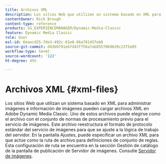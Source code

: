 ```yaml
---
title: Archivos XML
description: Los sitios Web que utilizan un sistema basado en XML para administrar imágenes e información de imágenes pueden cargar archivos XML en Adobe Dynamic Media Classic. Más información sobre los archivos XML.
contentOwner: Rick Brough
content-type: reference
products: SG_EXPERIENCEMANAGER/Dynamic-Media-Classic
feature: Dynamic Media Classic
role: User
exl-id: 6eaecd25-7de3-492c-81e0-86a78145feb0
source-git-commit: d43b0791e67d43ff56a7ab85570b9639c2375e05
workflow-type: tm+mt
source-wordcount: '122'
ht-degree: 45%

---
```


# Archivos XML {#xml-files}

Los sitios Web que utilizan un sistema basado en XML para administrar imágenes e información de imágenes pueden cargar archivos XML en Adobe Dynamic Media Classic. Uno de estos archivos puede elegirse como el archivo con el conjunto de normas de procesamiento previo para el servicio de imágenes. Este archivo reestructura el formato de protocolo estándar del servicio de imágenes para que se ajuste a la lógica de trabajo del servidor. En la pantalla Ajustes, puede especificar un archivo XML para que actúe como la ruta de archivo para definiciones de conjunto de reglas. Esta configuración de ruta se encuentra en la sección Gestión de catálogo de la pantalla de publicación de Servidor de imágenes. Consulte [Servidor de imágenes](publish-setup.md#image_server).
